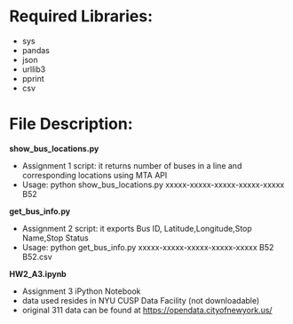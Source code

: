 # Required Libraries:
- sys
- pandas
- json
- urllib3
- pprint
- csv

# File Description:
**show_bus_locations.py**
- Assignment 1 script: it returns number of buses in a line and corresponding locations using MTA API
- Usage: python show_bus_locations.py xxxxx-xxxxx-xxxxx-xxxxx-xxxxx B52

**get_bus_info.py**
- Assignment 2 script: it exports Bus ID, Latitude,Longitude,Stop Name,Stop Status
- Usage: python get_bus_info.py xxxxx-xxxxx-xxxxx-xxxxx-xxxxx B52 B52.csv

**HW2_A3.ipynb**
- Assignment 3 iPython Notebook
- data used resides in NYU CUSP Data Facility (not downloadable)
- original 311 data can be found at https://opendata.cityofnewyork.us/ 
